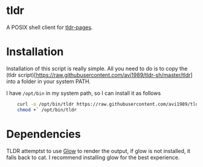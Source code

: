# tldr
A POSIX shell client for [tldr-pages](https://github.com/tldr-pages/tldr).

# Installation
Installation of this script is really simple. All you need to do is to copy the (tldr script)[https://raw.githubusercontent.com/avi1989/tldr-sh/master/tldr] into a folder in your system PATH.

I have `/opt/bin` in my system path, so I can install it as follows

```sh
    curl -o /opt/bin/tldr https://raw.githubusercontent.com/avi1989/tldr-sh/master/tldr
    chmod +` /opt/bin/tldr
```

# Dependencies
TLDR attemptst to use [Glow](https://github.com/charmbracelet/glow) to render the output, if glow is not installed, it falls back to cat. I recommend installing glow for the best experience.